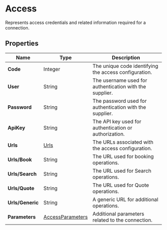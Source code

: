 # Access

Represents access credentials and related information required for a connection.

## Properties

| Name | Type | Description |
|------|------|-------------|
| **Code** | Integer | The unique code identifying the access configuration. |
| **User** | String | The username used for authentication with the supplier. |
| **Password** | String | The password used for authentication with the supplier. |
| **ApiKey** | String | The API key used for authentication or authorization. |
| **Urls** | [Urls](/docs/apis/for-sellers/connectors-pull-developers-api/api-reference/urls) | The URLs associated with the access configuration. |
| **Urls/Book** | String | The URL used for booking operations. |
| **Urls/Search** | String | The URL used for Search operations. |
| **Urls/Quote** | String | The URL used for Quote operations. |
| **Urls/Generic** | String | A generic URL for additional operations. |
| **Parameters** | [AccessParameters](/docs/apis/for-sellers/connectors-pull-developers-api/api-reference/accessparameters) | Additional parameters related to the connection. |
